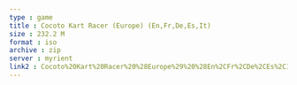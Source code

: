 ```yaml
---
type : game
title : Cocoto Kart Racer (Europe) (En,Fr,De,Es,It)
size : 232.2 M
format : iso
archive : zip
server : myrient
link2 : Cocoto%20Kart%20Racer%20%28Europe%29%20%28En%2CFr%2CDe%2CEs%2CIt%29
---
```

